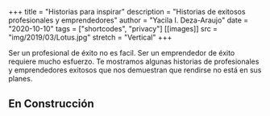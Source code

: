 +++
title = "Historias para inspirar"
description = "Historias de exitosos profesionales y emprendedores"
author = "Yacila I. Deza-Araujo"
date = "2020-10-10"
tags = ["shortcodes", "privacy"]
[[images]]
  src = "img/2019/03/Lotus.jpg"
  stretch = "Vertical"
+++

Ser un profesional de &eacute;xito no es facil. Ser un emprendedor de &eacute;xito requiere mucho esfuerzo.
Te mostramos algunas historias de profesionales y emprendedores exitosos que nos demuestran que rendirse no est&aacute; en sus planes.



## En Construcci&oacute;n 